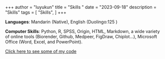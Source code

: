 +++
author = "luyukun"
title = "Skills "
date = "2023-09-18"
description = "Skills"
tags = [
    "Skills",
]
+++

**Languages**: Mandarin (Native), English (Duolingo:125 )

**Computer Skills**: Python, R, SPSS, Origin, HTML, Markdown, a wide variety of online tools (Biorender, Github, Medpeer, FigDraw, Chiplot…), Microsoft Office (Word, Excel, and PowerPoint).

[Click here to see some of my code](http://www.luyukun.xyz/code/)
